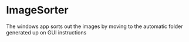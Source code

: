 # ImageSorter
The windows app sorts out the images by moving to the automatic folder generated up on GUI instructions
